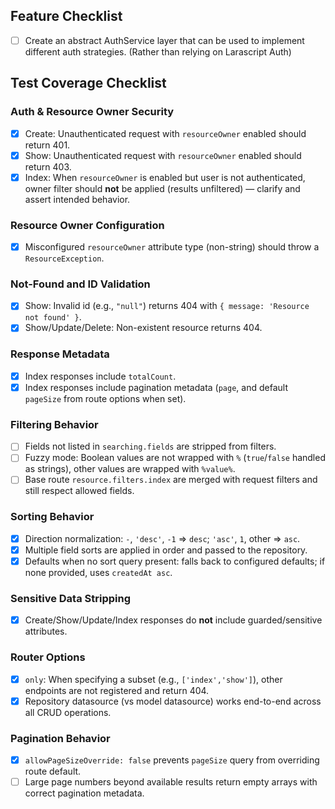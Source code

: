 ## Feature Checklist

- [ ] Create an abstract AuthService layer that can be used to implement different auth strategies. (Rather than relying on Larascript Auth)


## Test Coverage Checklist

### Auth & Resource Owner Security
- [x] Create: Unauthenticated request with `resourceOwner` enabled should return 401.
- [x] Show: Unauthenticated request with `resourceOwner` enabled should return 403.
- [x] Index: When `resourceOwner` is enabled but user is not authenticated, owner filter should **not** be applied (results unfiltered) — clarify and assert intended behavior.

### Resource Owner Configuration
- [x] Misconfigured `resourceOwner` attribute type (non-string) should throw a `ResourceException`.

### Not-Found and ID Validation
- [x] Show: Invalid id (e.g., `"null"`) returns 404 with `{ message: 'Resource not found' }`.
- [x] Show/Update/Delete: Non-existent resource returns 404.

### Response Metadata
- [x] Index responses include `totalCount`.
- [x] Index responses include pagination metadata (`page`, and default `pageSize` from route options when set).

### Filtering Behavior
- [ ] Fields not listed in `searching.fields` are stripped from filters.
- [ ] Fuzzy mode: Boolean values are not wrapped with `%` (`true`/`false` handled as strings), other values are wrapped with `%value%`.
- [ ] Base route `resource.filters.index` are merged with request filters and still respect allowed fields.

### Sorting Behavior
- [x] Direction normalization: `-`, `'desc'`, `-1` => `desc`; `'asc'`, `1`, other => `asc`.
- [x] Multiple field sorts are applied in order and passed to the repository.
- [x] Defaults when no sort query present: falls back to configured defaults; if none provided, uses `createdAt asc`.

### Sensitive Data Stripping
- [x] Create/Show/Update/Index responses do **not** include guarded/sensitive attributes.

### Router Options
- [x] `only`: When specifying a subset (e.g., `['index','show']`), other endpoints are not registered and return 404.
- [x] Repository datasource (vs model datasource) works end-to-end across all CRUD operations.

### Pagination Behavior
- [x] `allowPageSizeOverride: false` prevents `pageSize` query from overriding route default.
- [ ] Large page numbers beyond available results return empty arrays with correct pagination metadata.